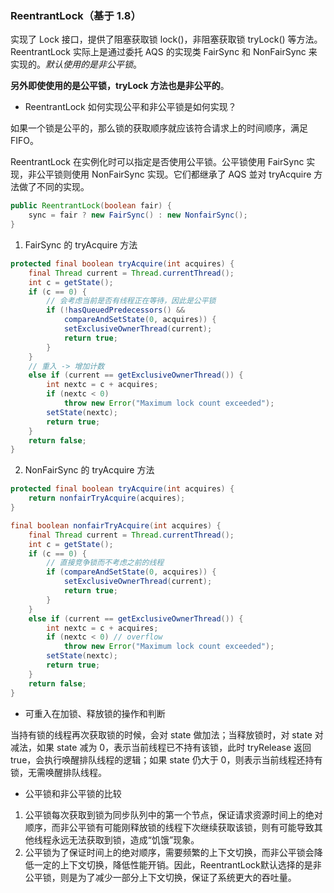 ### ReentrantLock（基于 1.8）

实现了 Lock 接口，提供了阻塞获取锁 lock()，非阻塞获取锁 tryLock() 等方法。ReentrantLock 实际上是通过委托 AQS 的实现类 FairSync 和 NonFairSync 来实现的。*默认使用的是非公平锁*。

**另外即使使用的是公平锁，tryLock 方法也是非公平的**。

- ReentrantLock 如何实现公平和非公平锁是如何实现？

如果一个锁是公平的，那么锁的获取顺序就应该符合请求上的时间顺序，满足 FIFO。

ReentrantLock 在实例化时可以指定是否使用公平锁。公平锁使用 FairSync 实现，非公平锁则使用 NonFairSync 实现。它们都继承了 AQS 並对 tryAcquire 方法做了不同的实现。

```java
public ReentrantLock(boolean fair) {
    sync = fair ? new FairSync() : new NonfairSync();
}
```

1. FairSync 的 tryAcquire 方法
```java
protected final boolean tryAcquire(int acquires) {
    final Thread current = Thread.currentThread();
    int c = getState();
    if (c == 0) {
        // 会考虑当前是否有线程正在等待，因此是公平锁
        if (!hasQueuedPredecessors() &&
            compareAndSetState(0, acquires)) {
            setExclusiveOwnerThread(current);
            return true;
        }
    }
    // 重入 -> 增加计数
    else if (current == getExclusiveOwnerThread()) {
        int nextc = c + acquires;
        if (nextc < 0)
            throw new Error("Maximum lock count exceeded");
        setState(nextc);
        return true;
    }
    return false;
}
```
2. NonFairSync 的 tryAcquire 方法 
```java
protected final boolean tryAcquire(int acquires) {
    return nonfairTryAcquire(acquires);
}

final boolean nonfairTryAcquire(int acquires) {
    final Thread current = Thread.currentThread();
    int c = getState();
    if (c == 0) {
        // 直接竞争锁而不考虑之前的线程
        if (compareAndSetState(0, acquires)) {
            setExclusiveOwnerThread(current);
            return true;
        }
    }
    else if (current == getExclusiveOwnerThread()) {
        int nextc = c + acquires;
        if (nextc < 0) // overflow
            throw new Error("Maximum lock count exceeded");
        setState(nextc);
        return true;
    }
    return false;
}
```
- 可重入在加锁、释放锁的操作和判断

当持有锁的线程再次获取锁的时候，会对 state 做加法；当释放锁时，对 state 对减法，如果 state 减为 0，表示当前线程已不持有该锁，此时 tryRelease 返回 true，会执行唤醒排队线程的逻辑；如果 state 仍大于 0，则表示当前线程还持有锁，无需唤醒排队线程。

- 公平锁和非公平锁的比较

1. 公平锁每次获取到锁为同步队列中的第一个节点，保证请求资源时间上的绝对顺序，而非公平锁有可能刚释放锁的线程下次继续获取该锁，则有可能导致其他线程永远无法获取到锁，造成“饥饿”现象。
2. 公平锁为了保证时间上的绝对顺序，需要频繁的上下文切换，而非公平锁会降低一定的上下文切换，降低性能开销。因此，ReentrantLock默认选择的是非公平锁，则是为了减少一部分上下文切换，保证了系统更大的吞吐量。